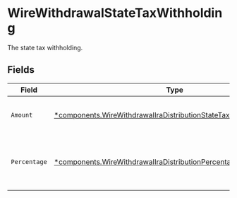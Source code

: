 # WireWithdrawalStateTaxWithholding

The state tax withholding.


## Fields

| Field                                                                                                                                                   | Type                                                                                                                                                    | Required                                                                                                                                                | Description                                                                                                                                             | Example                                                                                                                                                 |
| ------------------------------------------------------------------------------------------------------------------------------------------------------- | ------------------------------------------------------------------------------------------------------------------------------------------------------- | ------------------------------------------------------------------------------------------------------------------------------------------------------- | ------------------------------------------------------------------------------------------------------------------------------------------------------- | ------------------------------------------------------------------------------------------------------------------------------------------------------- |
| `Amount`                                                                                                                                                | [*components.WireWithdrawalIraDistributionStateTaxWithholdingAmount](../../models/components/wirewithdrawaliradistributionstatetaxwithholdingamount.md) | :heavy_minus_sign:                                                                                                                                      | Fixed USD amount to withhold for taxes.                                                                                                                 | {<br/>"value": "1.23"<br/>}                                                                                                                             |
| `Percentage`                                                                                                                                            | [*components.WireWithdrawalIraDistributionPercentage](../../models/components/wirewithdrawaliradistributionpercentage.md)                               | :heavy_minus_sign:                                                                                                                                      | Percentage of total disbursement amount to withhold for taxes.                                                                                          | {<br/>"value": "11.25"<br/>}                                                                                                                            |